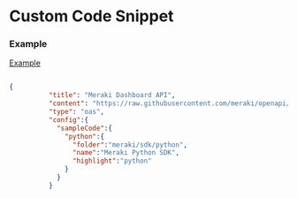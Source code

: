 # Custom Code Snippet


### Example

[Example](##!custom-code-snippet-meraki-dashboard-api-apis-organizations-get-organizations)

```json

{
          "title": "Meraki Dashboard API",
          "content": "https://raw.githubusercontent.com/meraki/openapi/master/openapi/spec2.json",
          "type": "oas",
          "config":{
            "sampleCode":{
              "python":{
                "folder":"meraki/sdk/python",
                "name":"Meraki Python SDK",
                "highlight":"python"
              }
            }
          }
```
